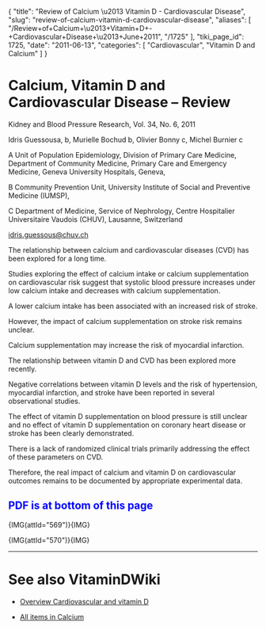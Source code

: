 {
  "title": "Review of Calcium \u2013 Vitamin D - Cardiovascular Disease",
  "slug": "review-of-calcium-vitamin-d-cardiovascular-disease",
  "aliases": [
    "/Review+of+Calcium+\u2013+Vitamin+D+-+Cardiovascular+Disease+\u2013+June+2011",
    "/1725"
  ],
  "tiki_page_id": 1725,
  "date": "2011-06-13",
  "categories": [
    "Cardiovascular",
    "Vitamin D and Calcium"
  ]
}


# Calcium, Vitamin D and Cardiovascular Disease – Review

Kidney and Blood Pressure Research, Vol. 34, No. 6, 2011  

Idris Guessousa, b, Murielle Bochud b, Olivier Bonny c, Michel Burnier c

A Unit of Population Epidemiology, Division of Primary Care Medicine, Department of Community Medicine, Primary Care and Emergency Medicine, Geneva University Hospitals, Geneva,

B Community Prevention Unit, University Institute of Social and Preventive Medicine (IUMSP), 

C Department of Medicine, Service of Nephrology, Centre Hospitalier Universitaire Vaudois (CHUV), Lausanne, Switzerland

idris.guessous@chuv.ch

The relationship between calcium and cardiovascular diseases (CVD) has been explored for a long time. 

Studies exploring the effect of calcium intake or calcium supplementation on cardiovascular risk suggest that systolic blood pressure increases under low calcium intake and decreases with calcium supplementation.

A lower calcium intake has been associated with an increased risk of stroke. 

However, the impact of calcium supplementation on stroke risk remains unclear. 

Calcium supplementation may increase the risk of myocardial infarction. 

The relationship between vitamin D and CVD has been explored more recently. 

Negative correlations between vitamin D levels and the risk of hypertension, myocardial infarction, and stroke have been reported in several observational studies. 

The effect of vitamin D supplementation on blood pressure is still unclear and no effect of vitamin D supplementation on coronary heart disease or stroke has been clearly demonstrated. 

There is a lack of randomized clinical trials primarily addressing the effect of these parameters on CVD. 

Therefore, the real impact of calcium and vitamin D on cardiovascular outcomes remains to be documented by appropriate experimental data.

##  **<span style="color:#00F;">PDF is at bottom of this page</span>** 

{IMG(attId="569")}{IMG}

{IMG(attId="570")}{IMG}

- - - - - -

# See also VitaminDWiki

* [Overview Cardiovascular and vitamin D](/posts/overview-cardiovascular-and-vitamin-d)

* [All items in Calcium](https://www.VitaminDWiki.com/tiki-browse_categories.php?parentId=53&sort_mode=created_desc)

